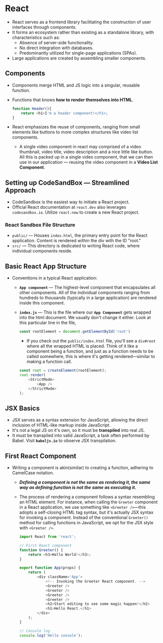 # React

- React serves as a frontend library facilitating the construction of user interfaces through components.
- It forms an ecosystem rather than existing as a standalone library, with characteristics such as:
  - Absence of server-side functionality.
  - No direct integration with databases.
  - Predominantly utilized for single-page applications (SPAs).
- Large applications are created by assembling smaller components.

## Components

- Components merge HTML and JS logic into a singular, reusable function.
- Functions that knows **how to render themselves into HTML**.
  
    ```js
    function Header(){
        return <h1>I'm a header component!</h1>;
    }
    ```

- React emphasizes the reuse of components, ranging from small elements like buttons to more complex structures like video list components.
  - A single video component in react may comprised of a video thumbnail, video title, video description and a nice little like button. All this is packed up in a single video component, that we can then use in our application &mdash; reusing the video component in a **Video List Component**.
  
## Setting up CodeSandBox &mdash; Streamlined Approach

- CodeSandbox is the easiest way to initiate a React project.
- Official React documentation at `react.dev` also leverages `codesandbox.io`. Utilize `react.new` to create a new React project.

### React Sandbox File Structure

- `public/` &mdash; Houses `index.html`, the primary entry point for the React application. Content is rendered within the div with the ID "root."
- `src/` &mdash; This directory is dedicated to writing React code, where individual components reside.

## Basic React App Structure

- Conventions in a typical React application:
  - **`App component`** &mdash; The highest-level component that encapsulates all other components. All of the individual components ranging from hundreds to thousands (typically in a large application) are rendered inside this component.
  - **`index.js`** &mdash; This is the file where our **`App Component`** gets wrapped into the html document. We usually don't change it either. Look at this particular line in the file,

    ```js
    const rootElement = document.getElementById('root')
    ```

    - If you check out the `public/index.html` file, you'll see a `div#root` where all the wrapped HTML is placed. Think of it like a component being a function, and just as a function needs to be called somewhere, this is where it's getting rendered—similar to making a function call.

    ```js
    const root = createElement(rootElement);
    root.render(
        <StrictMode>
            <App />
        </StrictMode>    
    );
    ```

## JSX Basics

- JSX serves as a syntax extension for JavaScript, allowing the direct inclusion of HTML-like markup inside JavaScript.
- It's not a legal JS on it's own, so it must be **transpiled** into real JS.
- It must be transpiled into valid JavaScript, a task often performed by Babel. Visit **`babeljs.io`** to observe JSX transpilation.

## First React Component

- Writing a component is akin(similar) to creating a function, adhering to CamelCase notation.
  - _**Defining a component is not the same as rendering it, the same way as defining function is not the same as executing it.**_
  - The process of rendering a component follows a syntax resembling an HTML element. For instance, when calling the `Greeter` component in a React application, we use something like `<Greeter />`—this adopts a self-closing HTML tag syntax, but it's actually JSX syntax for invoking a component. Instead of the conventional `Greeter()` method for calling functions in JavaScript, we opt for the JSX style with `<Greeter />`.

    ```js
    import React from 'react';

    // First React component
    function Greeter() { 
        return <h3>Hello World!</h3>;
    }

    export function App(props) {
        return (
            <div className='App'>
                <!-- Invoking the Greeter React component. -->
                <Greeter />
                <Greeter />
                <Greeter />
                <Greeter />
                <h2>Start editing to see some magic happen!</h2>
                <h1>Hello React.</h1>
            </div>
        );
    }

    // Console log
    console.log('Hello console');
    ```
